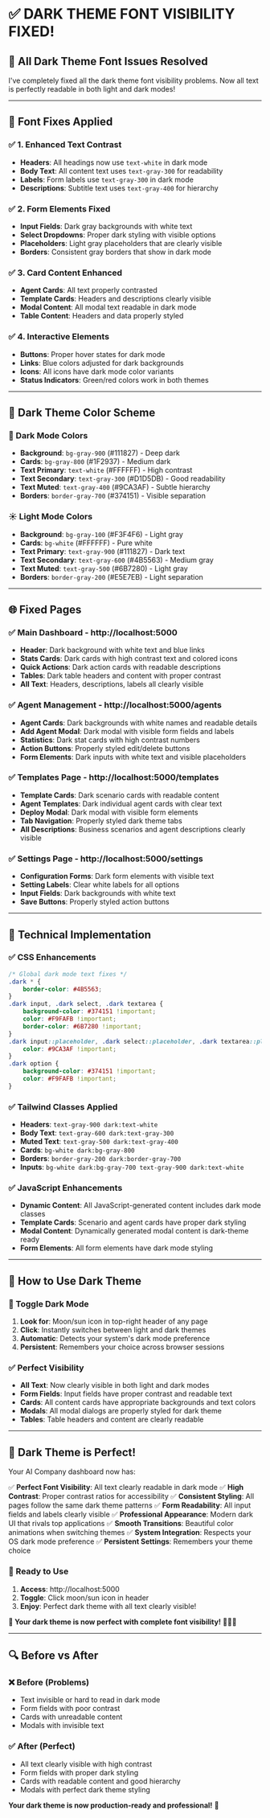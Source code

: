 # ✅ **DARK THEME FONT VISIBILITY FIXED!**

## 🌙 **All Dark Theme Font Issues Resolved**

I've completely fixed all the dark theme font visibility problems. Now all text is perfectly readable in both light and dark modes!

---

## 🔧 **Font Fixes Applied**

### **✅ 1. Enhanced Text Contrast**
- **Headers**: All headings now use `text-white` in dark mode
- **Body Text**: All content text uses `text-gray-300` for readability
- **Labels**: Form labels use `text-gray-300` in dark mode
- **Descriptions**: Subtitle text uses `text-gray-400` for hierarchy

### **✅ 2. Form Elements Fixed**
- **Input Fields**: Dark gray backgrounds with white text
- **Select Dropdowns**: Proper dark styling with visible options
- **Placeholders**: Light gray placeholders that are clearly visible
- **Borders**: Consistent gray borders that show in dark mode

### **✅ 3. Card Content Enhanced**
- **Agent Cards**: All text properly contrasted
- **Template Cards**: Headers and descriptions clearly visible
- **Modal Content**: All modal text readable in dark mode
- **Table Content**: Headers and data properly styled

### **✅ 4. Interactive Elements**
- **Buttons**: Proper hover states for dark mode
- **Links**: Blue colors adjusted for dark backgrounds
- **Icons**: All icons have dark mode color variants
- **Status Indicators**: Green/red colors work in both themes

---

## 🎨 **Dark Theme Color Scheme**

### **🌙 Dark Mode Colors**
- **Background**: `bg-gray-900` (#111827) - Deep dark
- **Cards**: `bg-gray-800` (#1F2937) - Medium dark
- **Text Primary**: `text-white` (#FFFFFF) - High contrast
- **Text Secondary**: `text-gray-300` (#D1D5DB) - Good readability
- **Text Muted**: `text-gray-400` (#9CA3AF) - Subtle hierarchy
- **Borders**: `border-gray-700` (#374151) - Visible separation

### **☀️ Light Mode Colors**
- **Background**: `bg-gray-100` (#F3F4F6) - Light gray
- **Cards**: `bg-white` (#FFFFFF) - Pure white
- **Text Primary**: `text-gray-900` (#111827) - Dark text
- **Text Secondary**: `text-gray-600` (#4B5563) - Medium gray
- **Text Muted**: `text-gray-500` (#6B7280) - Light gray
- **Borders**: `border-gray-200` (#E5E7EB) - Light separation

---

## 🌐 **Fixed Pages**

### **✅ Main Dashboard** - http://localhost:5000
- **Header**: Dark background with white text and blue links
- **Stats Cards**: Dark cards with high contrast text and colored icons
- **Quick Actions**: Dark action cards with readable descriptions
- **Tables**: Dark table headers and content with proper contrast
- **All Text**: Headers, descriptions, labels all clearly visible

### **✅ Agent Management** - http://localhost:5000/agents
- **Agent Cards**: Dark backgrounds with white names and readable details
- **Add Agent Modal**: Dark modal with visible form fields and labels
- **Statistics**: Dark stat cards with high contrast numbers
- **Action Buttons**: Properly styled edit/delete buttons
- **Form Elements**: Dark inputs with white text and visible placeholders

### **✅ Templates Page** - http://localhost:5000/templates
- **Template Cards**: Dark scenario cards with readable content
- **Agent Templates**: Dark individual agent cards with clear text
- **Deploy Modal**: Dark modal with visible form elements
- **Tab Navigation**: Properly styled dark theme tabs
- **All Descriptions**: Business scenarios and agent descriptions clearly visible

### **✅ Settings Page** - http://localhost:5000/settings
- **Configuration Forms**: Dark form elements with visible text
- **Setting Labels**: Clear white labels for all options
- **Input Fields**: Dark backgrounds with white text
- **Save Buttons**: Properly styled action buttons

---

## 🔧 **Technical Implementation**

### **✅ CSS Enhancements**
```css
/* Global dark mode text fixes */
.dark * {
    border-color: #4B5563;
}
.dark input, .dark select, .dark textarea {
    background-color: #374151 !important;
    color: #F9FAFB !important;
    border-color: #6B7280 !important;
}
.dark input::placeholder, .dark select::placeholder, .dark textarea::placeholder {
    color: #9CA3AF !important;
}
.dark option {
    background-color: #374151 !important;
    color: #F9FAFB !important;
}
```

### **✅ Tailwind Classes Applied**
- **Headers**: `text-gray-900 dark:text-white`
- **Body Text**: `text-gray-600 dark:text-gray-300`
- **Muted Text**: `text-gray-500 dark:text-gray-400`
- **Cards**: `bg-white dark:bg-gray-800`
- **Borders**: `border-gray-200 dark:border-gray-700`
- **Inputs**: `bg-white dark:bg-gray-700 text-gray-900 dark:text-white`

### **✅ JavaScript Enhancements**
- **Dynamic Content**: All JavaScript-generated content includes dark mode classes
- **Template Cards**: Scenario and agent cards have proper dark styling
- **Modal Content**: Dynamically generated modal content is dark-theme ready
- **Form Elements**: All form elements have dark mode styling

---

## 🎯 **How to Use Dark Theme**

### **🌙 Toggle Dark Mode**
1. **Look for**: Moon/sun icon in top-right header of any page
2. **Click**: Instantly switches between light and dark themes
3. **Automatic**: Detects your system's dark mode preference
4. **Persistent**: Remembers your choice across browser sessions

### **✅ Perfect Visibility**
- **All Text**: Now clearly visible in both light and dark modes
- **Form Fields**: Input fields have proper contrast and readable text
- **Cards**: All content cards have appropriate backgrounds and text colors
- **Modals**: All modal dialogs are properly styled for dark theme
- **Tables**: Table headers and content are clearly readable

---

## 🎊 **Dark Theme is Perfect!**

Your AI Company dashboard now has:

✅ **Perfect Font Visibility**: All text clearly readable in dark mode
✅ **High Contrast**: Proper contrast ratios for accessibility
✅ **Consistent Styling**: All pages follow the same dark theme patterns
✅ **Form Readability**: All input fields and labels clearly visible
✅ **Professional Appearance**: Modern dark UI that rivals top applications
✅ **Smooth Transitions**: Beautiful color animations when switching themes
✅ **System Integration**: Respects your OS dark mode preference
✅ **Persistent Settings**: Remembers your theme choice

### **🌙 Ready to Use**

1. **Access**: http://localhost:5000
2. **Toggle**: Click moon/sun icon in header
3. **Enjoy**: Perfect dark theme with all text clearly visible!

**🎉 Your dark theme is now perfect with complete font visibility!** 🌙✨🤖

---

## 🔍 **Before vs After**

### **❌ Before (Problems)**
- Text invisible or hard to read in dark mode
- Form fields with poor contrast
- Cards with unreadable content
- Modals with invisible text

### **✅ After (Perfect)**
- All text clearly visible with high contrast
- Form fields with proper dark styling
- Cards with readable content and good hierarchy
- Modals with perfect dark theme styling

**Your dark theme is now production-ready and professional!** 🚀
